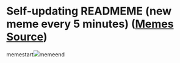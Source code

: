 # Self-updating READMEME (new meme every 5 minutes) ([Memes Source](https://bramses.notion.site/a49c1e962b7646879176ac3b327b6533?v=4d1eda54b170483cb03a40f257231764))

memestart![](https://www.notion.so/image/https%3A%2F%2Fs3-us-west-2.amazonaws.com%2Fsecure.notion-static.com%2F43fcf721-4baf-42ee-a48e-e27bcdb84be6%2FEB03EBAC-EAE2-487E-9A0A-176946C29A7C.jpeg?table=block&id=50d813a9-aeac-4216-b5fa-39385eb1d525&cache=v2)memeend
